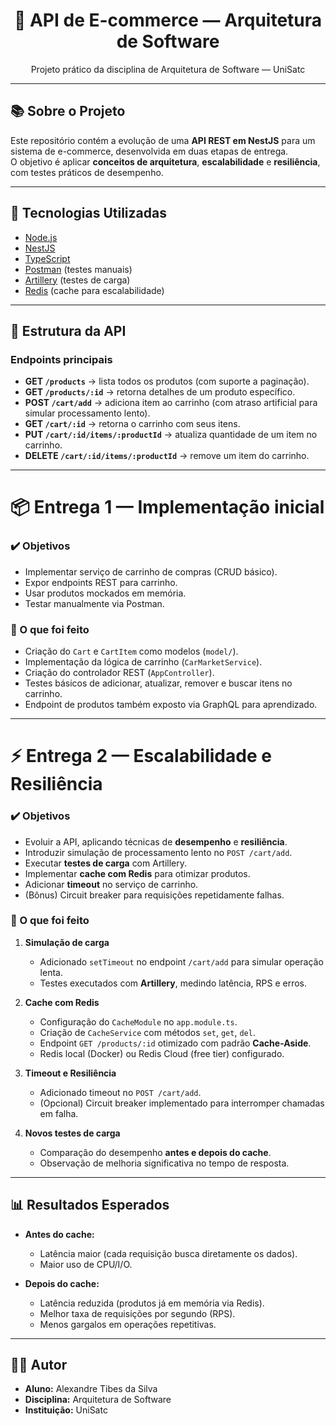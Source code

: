 <div align="center">
  <h1>🛒 API de E-commerce — Arquitetura de Software</h1>
  <p>Projeto prático da disciplina de Arquitetura de Software — UniSatc</p>
</div>

---

## 📚 Sobre o Projeto
Este repositório contém a evolução de uma **API REST em NestJS** para um sistema de e-commerce, desenvolvida em duas etapas de entrega.  
O objetivo é aplicar **conceitos de arquitetura**, **escalabilidade** e **resiliência**, com testes práticos de desempenho.

---

## 🚀 Tecnologias Utilizadas
- [Node.js](https://nodejs.org/)  
- [NestJS](https://nestjs.com/)  
- [TypeScript](https://www.typescriptlang.org/)  
- [Postman](https://www.postman.com/) (testes manuais)  
- [Artillery](https://artillery.io/) (testes de carga)  
- [Redis](https://redis.io/) (cache para escalabilidade)  

---

## 📌 Estrutura da API
### Endpoints principais
- **GET `/products`** → lista todos os produtos (com suporte a paginação).  
- **GET `/products/:id`** → retorna detalhes de um produto específico.  
- **POST `/cart/add`** → adiciona item ao carrinho (com atraso artificial para simular processamento lento).  
- **GET `/cart/:id`** → retorna o carrinho com seus itens.  
- **PUT `/cart/:id/items/:productId`** → atualiza quantidade de um item no carrinho.  
- **DELETE `/cart/:id/items/:productId`** → remove um item do carrinho.  

---

# 📦 Entrega 1 — Implementação inicial
### ✔️ Objetivos
- Implementar serviço de carrinho de compras (CRUD básico).  
- Expor endpoints REST para carrinho.  
- Usar produtos mockados em memória.  
- Testar manualmente via Postman.  

### 🔨 O que foi feito
- Criação do `Cart` e `CartItem` como modelos (`model/`).  
- Implementação da lógica de carrinho (`CarMarketService`).  
- Criação do controlador REST (`AppController`).  
- Testes básicos de adicionar, atualizar, remover e buscar itens no carrinho.  
- Endpoint de produtos também exposto via GraphQL para aprendizado.  

---

# ⚡ Entrega 2 — Escalabilidade e Resiliência
### ✔️ Objetivos
- Evoluir a API, aplicando técnicas de **desempenho** e **resiliência**.  
- Introduzir simulação de processamento lento no `POST /cart/add`.  
- Executar **testes de carga** com Artillery.  
- Implementar **cache com Redis** para otimizar produtos.  
- Adicionar **timeout** no serviço de carrinho.  
- (Bônus) Circuit breaker para requisições repetidamente falhas.  

### 🔨 O que foi feito
1. **Simulação de carga**  
   - Adicionado `setTimeout` no endpoint `/cart/add` para simular operação lenta.  
   - Testes executados com **Artillery**, medindo latência, RPS e erros.  

2. **Cache com Redis**  
   - Configuração do `CacheModule` no `app.module.ts`.  
   - Criação de `CacheService` com métodos `set`, `get`, `del`.  
   - Endpoint `GET /products/:id` otimizado com padrão **Cache-Aside**.  
   - Redis local (Docker) ou Redis Cloud (free tier) configurado.  

3. **Timeout e Resiliência**  
   - Adicionado timeout no `POST /cart/add`.  
   - (Opcional) Circuit breaker implementado para interromper chamadas em falha.  

4. **Novos testes de carga**  
   - Comparação do desempenho **antes e depois do cache**.  
   - Observação de melhoria significativa no tempo de resposta.  

---

## 📊 Resultados Esperados
- **Antes do cache:**  
  - Latência maior (cada requisição busca diretamente os dados).  
  - Maior uso de CPU/I/O.  

- **Depois do cache:**  
  - Latência reduzida (produtos já em memória via Redis).  
  - Melhor taxa de requisições por segundo (RPS).  
  - Menos gargalos em operações repetitivas.  


---

## 👨‍💻 Autor
- **Aluno:** Alexandre Tibes da Silva  
- **Disciplina:** Arquitetura de Software  
- **Instituição:** UniSatc  


